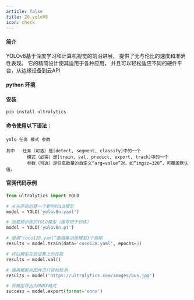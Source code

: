 ```yaml
---
article: false
title: 20.yoloV8
icon: check
---
```


#### 简介

YOLOv8基于深度学习和计算机视觉的前沿进展，
提供了无与伦比的速度和准确性表现。
它的精简设计使其适用于各种应用，
并且可以轻松适应不同的硬件平台，从边缘设备到云API

#### python 环境

#### 安装

```text
pip install ultralytics
```

#### 命令使用以下语法：

```text
yolo 任务 模式 参数

其中   任务（可选）是[detect, segment, classify]中的一个
        模式（必需）是[train, val, predict, export, track]中的一个
        参数（可选）是任意数量的自定义“arg=value”对，如“imgsz=320”，可覆盖默认值。
```

#### 官网代码示例
```python
from ultralytics import YOLO

# 从头开始创建一个新的YOLO模型
model = YOLO('yolov8n.yaml')

# 加载预训练的YOLO模型（推荐用于训练）
model = YOLO('yolov8n.pt')

# 使用“coco128.yaml”数据集训练模型3个周期
results = model.train(data='coco128.yaml', epochs=3)

# 评估模型在验证集上的性能
results = model.val()

# 使用模型对图片进行目标检测
results = model('https://ultralytics.com/images/bus.jpg')

# 将模型导出为ONNX格式
success = model.export(format='onnx')
```
